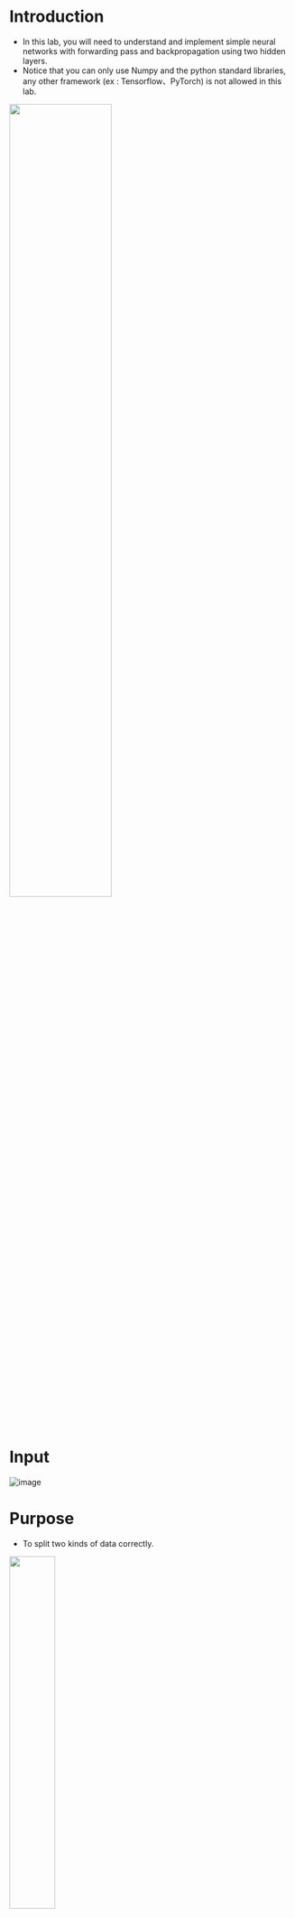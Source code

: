 # Introduction
- In this lab, you will need to understand and implement simple neural networks with forwarding pass and backpropagation using two hidden layers.
- Notice that you can only use Numpy and the python standard libraries, any other framework (ex : Tensorflow、PyTorch) is not allowed in this lab.
<img src=https://user-images.githubusercontent.com/39916963/146375325-b86debdd-3678-4026-b37a-3ff50dd4eef4.png width="60%" height="60%">

# Input
![image](https://user-images.githubusercontent.com/39916963/146375418-e613c735-a97c-4533-afdc-0109c56b474e.png)

# Purpose
- To split two kinds of data correctly.
<img src=https://user-images.githubusercontent.com/39916963/146375520-0f759486-b9a9-4a81-8d7b-d2e604ae7d86.png width="40%" height="40%">
